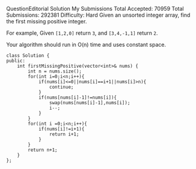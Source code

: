  QuestionEditorial Solution  My Submissions
Total Accepted: 70959
Total Submissions: 292381
Difficulty: Hard
Given an unsorted integer array, find the first missing positive integer.

For example,
Given `[1,2,0]` return `3`,
and `[3,4,-1,1]` return `2`.

Your algorithm should run in O(n) time and uses constant space.

```
class Solution {
public:
    int firstMissingPositive(vector<int>& nums) {
        int n = nums.size();
        for(int i=0;i<n;i++){
            if(nums[i]<=0||nums[i]==i+1||nums[i]>n){
                continue;
            }
            if(nums[nums[i]-1]!=nums[i]){
                swap(nums[nums[i]-1],nums[i]);
                i--;
            }
        }
        for(int i =0;i<n;i++){
            if(nums[i]!=i+1){
                return i+1;
            }
        }
        return n+1;
    }
};
```
